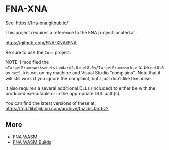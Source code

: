 ﻿# FNA-XNA

See: https://fna-xna.github.io/

This project requires a reference to the FNA project located at:

https://github.com/FNA-XNA/FNA

Be sure to use the `Core` project.

NOTE: I modified the `<TargetFrameworks>netstandard2.0;net8.0</TargetFrameworks>` to be `net8.0` as `net5.0` is not on my machine and Visual Studio "complains". Note that it will still work if you ignore the complaint, but I just don't like the noise.

It also requires a several additional DLLs (included) to either be with the
produced executable or in the appropriate DLL path(s).

You can find the latest versions of these at: https://fna.flibitijibibo.com/archive/fnalibs.tar.bz2

## More

- [FNA WASM](https://github.com/wattsyart/fna-wasm)
- [FNA WASM Builds](https://github.com/clarvalon/FNA-WASM-Build/actions)
